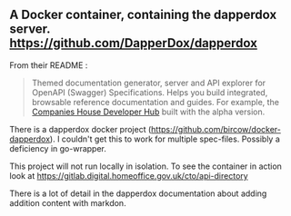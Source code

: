 ## A Docker container, containing the dapperdox server. https://github.com/DapperDox/dapperdox

From their README :

> Themed documentation generator, server and API explorer for OpenAPI (Swagger) Specifications. Helps you build integrated, browsable reference documentation and guides. For example, the [Companies House Developer Hub](https://developer.companieshouse.gov.uk/api/docs/) built with the alpha version.


There is a dapperdox docker project (https://github.com/bircow/docker-dapperdox). I couldn't get this to work for multiple spec-files. Possibly a deficiency in go-wrapper.

This project will not run locally in isolation.
To see the container in action look at https://gitlab.digital.homeoffice.gov.uk/cto/api-directory 

There is a lot of detail in the dapperdox documentation about adding addition content with markdon.

